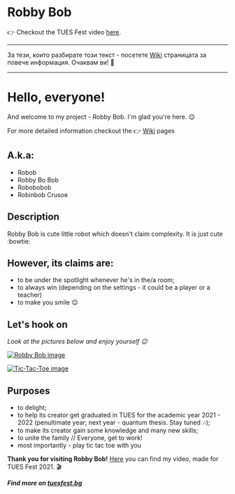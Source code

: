# Robby Bob

:point_right: Checkout the TUES Fest video [here](https://www.youtube.com/watch?v=UctWDCaG33o).

------
За тези, които разбирате този текст - посетете [Wiki](https://github.com/vkabadzhova/Robby-Bob/wiki/За-онези%2C-които-разбират-този-текст) страницата за повече информация. Очаквам ви!  :information_desk_person:

----------------------------------
# Hello, everyone!
And welcome to my project - Robby Bob. I'm glad you're here.  :relieved:

For more detailed information checkout the :point_right: [Wiki](https://github.com/vkabadzhova/Robby-Bob/wiki) pages

A.k.a:
-------------
- Robob
- Robby Bo Bob
- Robobobob
- Robinbob Crusoe

Description
-------
Robby Bob is cute little robot which doesn't claim complexity. It is just cute :bowtie:

However, its claims are:
---------------
- to be under the spotlight whenever he's in the/a room;
- to always win (depending on the settings - it could be a player or a teacher)
- to make you smile :relieved:

Let's hook on
----------------
*Look at the pictures below and enjoy yourself :wink:*

[![Robby Bob image](https://i.postimg.cc/k4dtDpPq/IMG-20210414-201603.jpg)](https://i.postimg.cc/k4dtDpPq/IMG-20210414-201603.jpg)

[![Tic-Tac-Toe image](https://i.postimg.cc/Nf46rYdF/IMG-20210414-201504.jpg)](https://i.postimg.cc/Nf46rYdF/IMG-20210414-201504.jpg)


Purposes
-------
- to delight;
- to help its creator get graduated in TUES for the academic year 2021 - 2022 (penultimate year; next year - quantum thesis. Stay tuned :notes:);
- to make its creator gain some knowledge and many new skills;
- to unite the family // Everyone, get to work!
- most importantly - play tic tac toe with you

**Thank you for visiting Robby Bob!** [Here]( https://www.youtube.com/watch?v=UctWDCaG33o&list=PL9bB-qR6xC5m3gQF44oPlYnfHOLTlrHkk&index=47) you can find my video, made for TUES Fest 2021. :clapper:

**_Find more on [tuesfest.bg](https://tuesfest.bg/)_**
